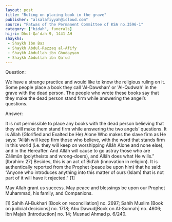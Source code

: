 ```yaml
---
layout: post
title: "Ruling on placing book in the grave"
publisher: "alsalafiyyah@icloud.com"
source: "Fatwas of the Permanent Committee of KSA no.3596-1"
category: ["bidah", funerals]
hijri: Dhul-Qa'dah 9, 1441 AH
shaykhs: 
 - Shaykh Ibn Baz
 - Shaykh Abdul-Razzaq al-Afify
 - Shaykh Abdullah ibn Ghudayyan
 - Shaykh Abdullah ibn Qa'ud 
---
```


Question: 

We have a strange practice and would like to know the religious ruling on it. Some people place a book they call 'Al-Dawshan' or 'Al-Qudwah' in the grave with the dead person. The people who wrote these books say that they make the dead person stand firm while answering the angel’s questions.

Answer: 

It is not permissible to place any books with the dead person believing that they will make them stand firm while answering the two angels’ questions. It is Allah (Glorified and Exalted be He) Alone Who makes the slave firm as He says: “Allâh will keep firm those who believe, with the word that stands firm in this world (i.e. they will keep on worshipping Allâh Alone and none else), and in the Hereafter. And Allâh will cause to go astray those who are Zâlimûn (polytheists and wrong-doers), and Allâh does what He wills.” [Ibrahim: 27] Besides, this is an act of Bid’ah (innovation in religion). It is authentically reported from the Prophet (peace be upon him) that he said: “Anyone who introduces anything into this matter of ours (Islam) that is not part of it will have it rejected.” [1]

May Allah grant us success. May peace and blessings be upon our Prophet Muhammad, his family, and Companions. 

[1] Sahih Al-Bukhari [Book on reconciliation] no. 2697; Sahih Muslim [Book on judicial decisions] no. 1718; Abu Dawud[Book on Al-Sunnah] no. 4606; Ibn Majah [Introduction] no. 14; Musnad Ahmad p. 6/240.
